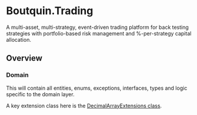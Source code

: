 # Boutquin.Trading
A multi-asset, multi-strategy, event-driven trading platform for back testing strategies with portfolio-based risk management and %-per-strategy capital allocation.

## Overview

### Domain

This will contain all entities, enums, exceptions, interfaces, types and logic specific to the domain layer.

A key extension class here is the [DecimalArrayExtensions class](./doc/DecimalArrayExtensions.md).
